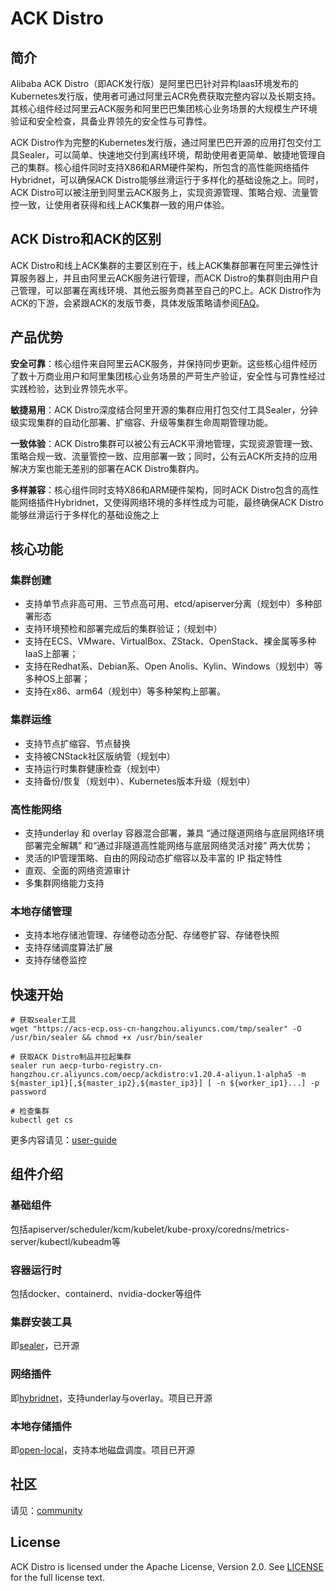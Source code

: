 # ACK Distro
## 简介
Alibaba ACK Distro（即ACK发行版）是阿里巴巴针对异构Iaas环境发布的Kubernetes发行版，使用者可通过阿里云ACR免费获取完整内容以及长期支持。其核心组件经过阿里云ACK服务和阿里巴巴集团核心业务场景的大规模生产环境验证和安全检查，具备业界领先的安全性与可靠性。

ACK Distro作为完整的Kubernetes发行版，通过阿里巴巴开源的应用打包交付工具Sealer，可以简单、快速地交付到离线环境，帮助使用者更简单、敏捷地管理自己的集群。核心组件同时支持X86和ARM硬件架构，所包含的高性能网络插件Hybridnet，可以确保ACK Distro能够丝滑运行于多样化的基础设施之上。同时，ACK Distro可以被注册到阿里云ACK服务上，实现资源管理、策略合规、流量管控一致，让使用者获得和线上ACK集群一致的用户体验。

## ACK Distro和ACK的区别
ACK Distro和线上ACK集群的主要区别在于，线上ACK集群部署在阿里云弹性计算服务器上，并且由阿里云ACK服务进行管理，而ACK Distro的集群则由用户自己管理，可以部署在离线环境、其他云服务商甚至自己的PC上。
​
ACK Distro作为ACK的下游，会紧跟ACK的发版节奏，具体发版策略请参阅[FAQ](docs/FAQ_zh.md)。

## 产品优势
**安全可靠**：核心组件来自阿里云ACK服务，并保持同步更新。这些核心组件经历了数十万商业用户和阿里集团核心业务场景的严苛生产验证，安全性与可靠性经过实践检验，达到业界领先水平。

**敏捷易用**：ACK Distro深度结合阿里开源的集群应用打包交付工具Sealer，分钟级实现集群的自动化部署、扩缩容、升级等集群生命周期管理功能。

**一致体验**：ACK Distro集群可以被公有云ACK平滑地管理，实现资源管理一致、策略合规一致、流量管控一致、应用部署一致；同时，公有云ACK所支持的应用解决方案也能无差别的部署在ACK Distro集群内。

**多样兼容**：核心组件同时支特X86和ARM硬件架构，同时ACK Distro包含的高性能网络插件Hybridnet，又使得网络环境的多样性成为可能，最终确保ACK Distro能够丝滑运行于多样化的基础设施之上

## 核心功能
### 集群创建
- 支持单节点非高可用、三节点高可用、etcd/apiserver分离（规划中）多种部署形态
- 支持环境预检和部署完成后的集群验证；（规划中）
- 支持在ECS、VMware、VirtualBox、ZStack、OpenStack、裸金属等多种IaaS上部署；
- 支持在Redhat系、Debian系、Open Anolis、Kylin、Windows（规划中）等多种OS上部署；
- 支持在x86、arm64（规划中）等多种架构上部署。

### 集群运维
- 支持节点扩缩容、节点替换
- 支持被CNStack社区版纳管（规划中）
- 支持运行时集群健康检查（规划中）
- 支持备份/恢复（规划中）、Kubernetes版本升级（规划中）

### 高性能网络
- 支持underlay 和 overlay 容器混合部署，兼具 “通过隧道网络与底层网络环境部署完全解耦”   和“通过非隧道高性能网络与底层网络灵活对接” 两大优势；
- 灵活的IP管理策略、自由的网段动态扩缩容以及丰富的 IP 指定特性
- 直观、全面的网络资源审计
- 多集群网络能力支持

### 本地存储管理
- 支持本地存储池管理、存储卷动态分配、存储卷扩容、存储卷快照
- 支持存储调度算法扩展
- 支持存储卷监控

## 快速开始
```shell
# 获取sealer工具
wget "https://acs-ecp.oss-cn-hangzhou.aliyuncs.com/tmp/sealer" -O /usr/bin/sealer && chmod +x /usr/bin/sealer

# 获取ACK Distro制品并拉起集群
sealer run aecp-turbo-registry.cn-hangzhou.cr.aliyuncs.com/oecp/ackdistro:v1.20.4-aliyun.1-alpha5 -m ${master_ip1}[,${master_ip2},${master_ip3}] [ -n ${worker_ip1}...] -p password

# 检查集群
kubectl get cs
```
更多内容请见：[user-guide](docs/user-guide)

## 组件介绍
### 基础组件
包括apiserver/scheduler/kcm/kubelet/kube-proxy/coredns/metrics-server/kubectl/kubeadm等
### 容器运行时
包括docker、containerd、nvidia-docker等组件
### 集群安装工具
即[sealer](https://github.com/alibaba/sealer?spm=5176.25695502.J_6725771560.1.67f754edVGlgxa)，已开源
### 网络插件
即[hybridnet](https://github.com/alibaba/hybridnet?spm=5176.25695502.J_6725771560.2.67f754edVGlgxa)，支持underlay与overlay。项目已开源
### 本地存储插件
即[open-local](https://github.com/alibaba/open-local?spm=5176.25695502.J_6725771560.3.67f754edVGlgxa)，支持本地磁盘调度。项目已开源

## 社区
请见：[community](docs/community_zh.md)

## License
ACK Distro is licensed under the Apache License, Version 2.0. See [LICENSE](LICENSE) for the full license text.
